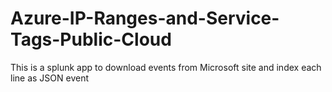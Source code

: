 # Azure-IP-Ranges-and-Service-Tags-Public-Cloud

This is a splunk app to download events from Microsoft site and index each line as JSON event
